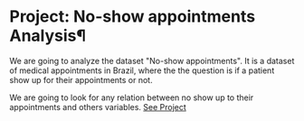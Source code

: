 # Project: No-show appointments Analysis¶

We are going to analyze the dataset "No-show appointments". 
It is a dataset of medical appointments in Brazil, where the the question is if a patient show up for their appointments or not. 

We are going to look for any relation between no show up to their appointments and others variables. [See Project](https://htmlpreview.github.io/?https://github.com/josemaria500/Data_Analysis/blob/main/No-show_appointments/No-show_appointments.html)

 
